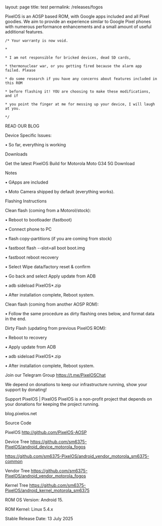 layout: page
title: test
permalink: /releases/fogos

PixelOS is an AOSP based ROM, with Google apps included and all Pixel goodies. We aim to provide an experience similar to Google Pixel phones with numerous performance enhancements and a small amount of useful additional features.


```
/* Your warranty is now void.

*

* I am not responsible for bricked devices, dead SD cards,

* thermonuclear war, or you getting fired because the alarm app failed. Please

* do some research if you have any concerns about features included in this ROM

* before flashing it! YOU are choosing to make these modifications, and if

* you point the finger at me for messing up your device, I will laugh at you.

*/
```

READ OUR BLOG


Device Specific Issues:

• So far, everything is working



Downloads

Get the latest PixelOS Build for Motorola Moto G34 5G Download



Notes

• GApps are included

• Moto Camera shipped by default (everything works).



Flashing Instructions

Clean flash (coming from a Motorol/stock):

• Reboot to bootloader (fastboot)

• Connect phone to PC

• flash copy-partitions (if you are coming from stock)

• fastboot flash --slot=all boot boot.img

• fastboot reboot recovery

• Select Wipe data/factory reset & confirm

• Go back and select Apply update from ADB

• adb sideload PixelOS*.zip

• After installation complete, Reboot system.



Clean flash (coming from another AOSP ROM):

• Follow the same procedure as dirty flashing ones below, and format data in the end.



Dirty Flash (updating from previous PixelOS ROM):

• Reboot to recovery

• Apply update from ADB

• adb sideload PixelOS*.zip

• After installation complete, Reboot system.



Join our Telegram Group https://t.me/PixelOSChat

We depend on donations to keep our infrastructure running, show your support by donating!

Support PixelOS | PixelOS
PixelOS is a non-profit project that depends on your donations for keeping the project running.

blog.pixelos.net



Source Code

PixelOS http://github.com/PixelOS-AOSP

Device Tree https://github.com/sm6375-PixelOS/android_device_motorola_fogos

https://github.com/sm6375-PixelOS/android_vendor_motorola_sm6375-common

Vendor Tree https://github.com/sm6375-PixelOS/android_vendor_motorola_fogos

Kernel Tree https://github.com/sm6375-PixelOS/android_kernel_motorola_sm6375



ROM OS Version: Android 15.

ROM Kernel: Linux 5.4.x

Stable Release Date: 13 July 2025
